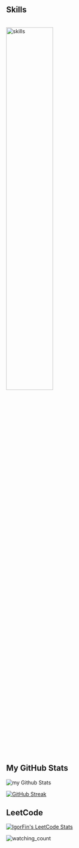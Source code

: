 ## Skills
\
<img src="https://go-skill-icons.vercel.app/api/icons?i=py,postgresql,pandas,jupyter,cpp" width="50%" height="50%" alt="skills" />

## My GitHub Stats

<img src="https://github-readme-stats.vercel.app/api?username=FinQr&include_all_commits=true&count_private=true&show_icons=true&card_width=495&title_color=00E7FF&text_color=E4E2E2&icon_color=00E7FF&border_color=00E7FF&bg_color=151515&hide_border=true&border_radius=20" alt="my Github Stats"/>

<a href="https://github.com/FinQr/"><img src="https://github-readme-streak-stats.herokuapp.com?user=FinQr&theme=black-ice&hide_border=true&border_radius=20" alt="GitHub Streak" /></a>

## LeetCode
[![IgorFin's LeetCode Stats](https://leetcode-stats.vercel.app/api?username=IgorFin&theme=Dark)](https://leetcode.com/IgorFin)

<img src="https://komarev.com/ghpvc/?username=FinQr&style=for-the-badge" alt="watching_count" />
